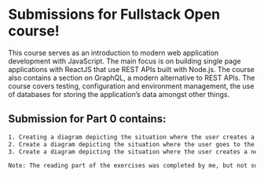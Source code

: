# Submissions for Fullstack Open course!
This course serves as an introduction to modern web application development with JavaScript. The main focus is on building single page applications with ReactJS that use REST APIs built with Node.js. The course also contains a section on GraphQL, a modern alternative to REST APIs.
The course covers testing, configuration and environment management, the use of databases for storing the application’s data amongst other things.

## Submission for Part 0 contains:
```bash
1. Creating a diagram depicting the situation where the user creates a new note on the page "https://studies.cs.helsinki.fi/exampleapp/notes" by writing something into the text field and clicking the Save button
2. Create a diagram depicting the situation where the user goes to the single-page app version of the notes app at "https://studies.cs.helsinki.fi/exampleapp/spa".
3. Create a diagram depicting the situation where the user creates a new note using the single-page version of the app.

Note: The reading part of the exercises was completed by me, but not submittied here since there was no need to. i also didnt include the solved question which was provided as an example.
```

